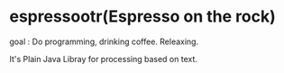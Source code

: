 
# espressootr(Espresso on the rock)

goal : Do programming, drinking coffee. Releaxing. 
<br/>

It's Plain Java Libray for processing based on text.  